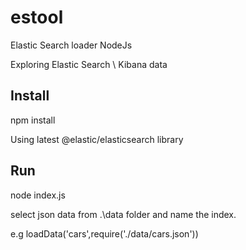 # estool
Elastic Search loader NodeJs

Exploring Elastic Search \ Kibana data

## Install
npm install

Using latest @elastic/elasticsearch library

## Run 
node index.js

select json data from .\data folder and name the index.

e.g loadData('cars',require('./data/cars.json'))
